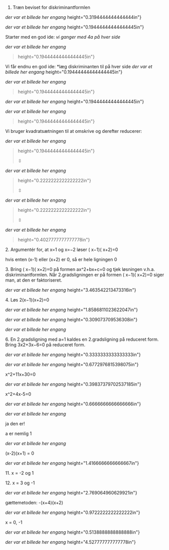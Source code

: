 1.  Træn beviset for diskriminantformlen

*der var et billede her engang*
height="0.3194444444444444in"}

*der var et billede her engang*
height="0.19444444444444445in"}

Starter med en god ide: *vi ganger med 4a på hver side*

*der var et billede her engang*
> height="0.19444444444444445in"}

Vi får endnu en god ide: *læg diskriminanten til på hver side
*der var et billede her engang*
height="0.19444444444444445in"}

*der var et billede her engang*
> height="0.19444444444444445in"}

*der var et billede her engang*
height="0.19444444444444445in"}

*der var et billede her engang*
> height="0.19444444444444445in"}

Vi bruger kvadratsætningen til at omskrive og derefter reducerer:

*der var et billede her engang*
> height="0.19444444444444445in"}
>
> ⇳
>
*der var et billede her engang*
> height="0.2222222222222222in"}
>
> ⇳
>
*der var et billede her engang*
> height="0.2222222222222222in"}
>
> ⇳
>
*der var et billede her engang*
> height="0.4027777777777778in"}

2\. Argumentér for, at x=1 og x=−2 løser ( x−1)( x+2)=0

hvis enten (x-1) eller (x+2) er 0, så er hele ligningen 0

3\. Bring ( x−1)( x+2)=0 på formen ax\^2+bx+c=0 og tjek løsningen v.h.a.
diskriminantformlen. Når 2.gradsligningen er på formen ( x−1)( x+2)=0
siger man, at den er faktoriseret.

*der var et billede her engang*
height="3.463542213473316in"}

4\. Løs 2(x−1)(x+2)=0

*der var et billede her engang*
height="1.8586811023622047in"}

*der var et billede her engang*
height="0.309073709536308in"}

*der var et billede her engang*

6\. En 2.gradsligning med a=1 kaldes en 2.gradsligning på reduceret
form. Bring 3x2+3x−6=0 på reduceret form.

*der var et billede her engang*
height="0.3333333333333333in"}

*der var et billede her engang*
height="0.6772976815398075in"}

x\^2+11x+30=0

*der var et billede her engang*
height="0.39837379702537185in"}

x\^2+4x-5=0

*der var et billede her engang*
height="0.6666666666666666in"}

*der var et billede her engang*

ja den er!

a er nemlig 1

*der var et billede her engang*

(x-2)(x+1) = 0

*der var et billede her engang*
height="1.4166666666666667in"}

11\. x = -2 og 1

12\. x = 3 og -1

*der var et billede her engang*
height="2.769064960629921in"}

gættemetoden: -(x+4)(x+2)

*der var et billede her engang*
height="0.9722222222222222in"}

x = 0, -1

*der var et billede her engang*
height="0.5138888888888888in"}

*der var et billede her engang*
height="4.527777777777778in"}
